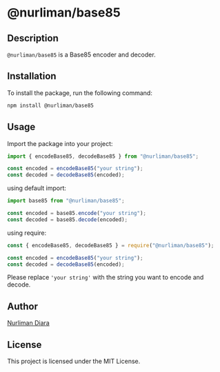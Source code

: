 # @nurliman/base85

## Description

`@nurliman/base85` is a Base85 encoder and decoder.

## Installation

To install the package, run the following command:

```bash
npm install @nurliman/base85
```

## Usage

Import the package into your project:

```js
import { encodeBase85, decodeBase85 } from "@nurliman/base85";

const encoded = encodeBase85("your string");
const decoded = decodeBase85(encoded);
```

using default import:

```js
import base85 from "@nurliman/base85";

const encoded = base85.encode("your string");
const decoded = base85.decode(encoded);
```

using require:

```js
const { encodeBase85, decodeBase85 } = require("@nurliman/base85");

const encoded = encodeBase85("your string");
const decoded = decodeBase85(encoded);

```

Please replace `'your string'` with the string you want to encode and decode.

## Author

[Nurliman Diara](https://nurliman.dev)

## License

This project is licensed under the MIT License.
